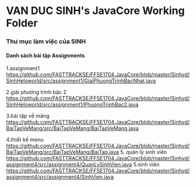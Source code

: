 # VAN DUC SINH's JavaCore Working Folder
### Thư mục làm việc của SINH
#### Danh sách bài tập Assignments
1.assignment1	
https://github.com/FASTTRACKSE/FFSE1704.JavaCore/blob/master/Sinhvd/SinhHeloworld/src/assignment1/GiaiPhuongTrinhBacNhat.java

2.giải phương trình bậc 2
https://github.com/FASTTRACKSE/FFSE1704.JavaCore/blob/master/Sinhvd/SinhHeloworld/src/assignment1/PhuongTrinhBac2.java

3.bài tập về mãng
https://github.com/FASTTRACKSE/FFSE1704.JavaCore/blob/master/Sinhvd/BaiTapVeMang/src/BaiTapVeMang/BaiTapVeMang.java

4.thiết kế menu
https://github.com/FASTTRACKSE/FFSE1704.JavaCore/blob/master/Sinhvd/BaiTapVeMang/src/BaiTapVeMang/BaiTap.java
5. quản lý sinh viên
https://github.com/FASTTRACKSE/FFSE1704.JavaCore/blob/master/Sinhvd/assignment4/src/assignment4/QuanLySinhVien.java
5.sinh viên
https://github.com/FASTTRACKSE/FFSE1704.JavaCore/blob/master/Sinhvd/assignment4/src/assignment4/SinhVien.java

